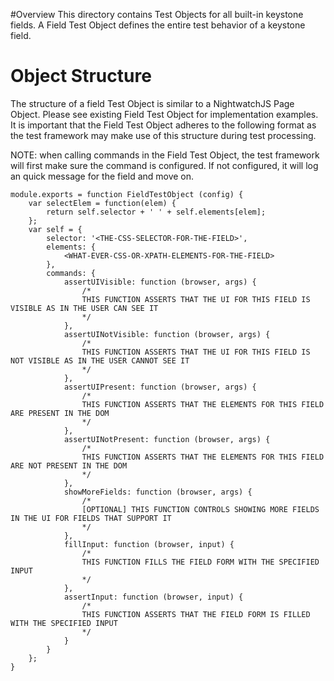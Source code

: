 #Overview
This directory contains Test Objects for all built-in keystone fields.  A Field Test Object defines the entire test behavior of a keystone field.


# Object Structure
The structure of a field Test Object is similar to a NightwatchJS Page Object.  Please see existing Field Test Object for implementation examples.
It is important that the Field Test Object adheres to the following format as the test framework may make use of this structure during test processing.

NOTE:  when calling commands in the Field Test Object, the test framework will first make sure the command is configured.  If not configured,
        it will log an quick message for the field and move on.

    module.exports = function FieldTestObject (config) {
        var selectElem = function(elem) {
            return self.selector + ' ' + self.elements[elem];
        };
        var self = {
            selector: '<THE-CSS-SELECTOR-FOR-THE-FIELD>',
            elements: {
                <WHAT-EVER-CSS-OR-XPATH-ELEMENTS-FOR-THE-FIELD>
            },
            commands: {
                assertUIVisible: function (browser, args) {
                    /*
                    THIS FUNCTION ASSERTS THAT THE UI FOR THIS FIELD IS VISIBLE AS IN THE USER CAN SEE IT
                    */
                },
                assertUINotVisible: function (browser, args) {
                    /*
                    THIS FUNCTION ASSERTS THAT THE UI FOR THIS FIELD IS NOT VISIBLE AS IN THE USER CANNOT SEE IT
                    */
                },
                assertUIPresent: function (browser, args) {
                    /*
                    THIS FUNCTION ASSERTS THAT THE ELEMENTS FOR THIS FIELD ARE PRESENT IN THE DOM
                    */
                },
                assertUINotPresent: function (browser, args) {
                    /*
                    THIS FUNCTION ASSERTS THAT THE ELEMENTS FOR THIS FIELD ARE NOT PRESENT IN THE DOM
                    */
                },
                showMoreFields: function (browser, args) {
                    /*
                    [OPTIONAL] THIS FUNCTION CONTROLS SHOWING MORE FIELDS IN THE UI FOR FIELDS THAT SUPPORT IT
                    */
                },
                fillInput: function (browser, input) {
                    /*
                    THIS FUNCTION FILLS THE FIELD FORM WITH THE SPECIFIED INPUT
                    */
                },
                assertInput: function (browser, input) {
                    /*
                    THIS FUNCTION ASSERTS THAT THE FIELD FORM IS FILLED WITH THE SPECIFIED INPUT
                    */
                }
            }
        };
    }


